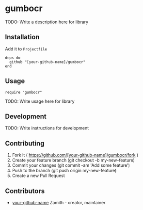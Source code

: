 # gumbocr

TODO: Write a description here for library

## Installation

Add it to `Projectfile`

```crystal
deps do
  github "[your-github-name]/gumbocr"
end
```

## Usage

```crystal
require "gumbocr"
```

TODO: Write usage here for library

## Development

TODO: Write instructions for development

## Contributing

1. Fork it ( https://github.com/[your-github-name]/gumbocr/fork )
2. Create your feature branch (git checkout -b my-new-feature)
3. Commit your changes (git commit -am 'Add some feature')
4. Push to the branch (git push origin my-new-feature)
5. Create a new Pull Request

## Contributors

- [your-github-name](https://github.com/[your-github-name]) Zamith - creator, maintainer
